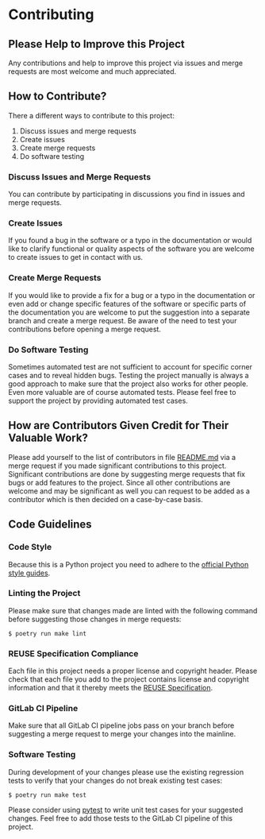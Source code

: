 <!--
# hifis-surveyval
# Framework to help developing analysis scripts for the HIFIS Software survey.
#
# SPDX-FileCopyrightText: 2021 HIFIS Software <support@hifis.net>
#
# SPDX-License-Identifier: GPL-3.0-or-later
#
# This program is free software: you can redistribute it and/or modify
# it under the terms of the GNU General Public License as published by
# the Free Software Foundation, either version 3 of the License, or
# (at your option) any later version.
#
# This program is distributed in the hope that it will be useful,
# but WITHOUT ANY WARRANTY; without even the implied warranty of
# MERCHANTABILITY or FITNESS FOR A PARTICULAR PURPOSE.  See the
# GNU General Public License for more details.
#
# You should have received a copy of the GNU General Public License
# along with this program. If not, see <http://www.gnu.org/licenses/>.
-->

# Contributing

## Please Help to Improve this Project

Any contributions and help to improve this project via issues and merge requests
are most welcome and much appreciated.

## How to Contribute?

There a different ways to contribute to this project:

1. Discuss issues and merge requests
2. Create issues
3. Create merge requests
4. Do software testing

###  Discuss Issues and Merge Requests

You can contribute by participating in discussions you find in issues and 
merge requests.

### Create Issues

If you found a bug in the software or a typo in the documentation or
would like to clarify functional or quality aspects of the software you are
welcome to create issues to get in contact with us.

### Create Merge Requests

If you would like to provide a fix for a bug or a typo in the documentation or
even add or change specific features of the software or specific parts of the
documentation you are welcome to put the suggestion into a separate branch
and create a merge request.
Be aware of the need to test your contributions before opening a merge request.

### Do Software Testing

Sometimes automated test are not sufficient to account for specific corner 
cases and to reveal hidden bugs.
Testing the project manually is always a good approach to make sure that
the project also works for other people.
Even more valuable are of course automated tests.
Please feel free to support the project by providing automated test cases.

## How are Contributors Given Credit for Their Valuable Work?

Please add yourself to the list of contributors in file 
[README.md](README.md#contributors) 
via a merge request if you made significant contributions to this project.
Significant contributions are done by suggesting merge requests that fix
bugs or add features to the project.
Since all other contributions are welcome and may be significant as well 
you can request to be added as a contributor which is then decided on a 
case-by-case basis.

## Code Guidelines

### Code Style

Because this is a Python project you need to adhere to the 
[official Python style guides](https://www.python.org/dev/peps/pep-0008/).

### Linting the Project

Please make sure that changes made are linted with the following command 
before suggesting those changes in merge requests:

```shell
$ poetry run make lint
```

### REUSE Specification Compliance

Each file in this project needs a proper license and copyright header.
Please check that each file you add to the project contains license and 
copyright information and that it thereby meets the
[REUSE Specification](https://reuse.software/spec/).

### GitLab CI Pipeline

Make sure that all GitLab CI pipeline jobs pass on your branch before 
suggesting a merge request to merge your changes into the mainline.

### Software Testing 

During development of your changes please use the existing regression tests
to verify that your changes do not break existing test cases:

```shell
$ poetry run make test
```

Please consider using [pytest](https://docs.pytest.org/) to write 
unit test cases for your suggested changes.
Feel free to add those tests to the GitLab CI pipeline of this project.
